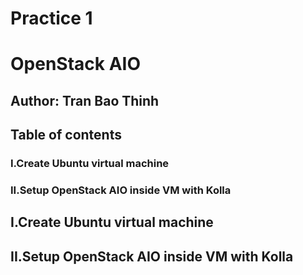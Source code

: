 # Practice 1
# OpenStack AIO
## Author: Tran Bao Thinh
## Table of contents
### I.Create Ubuntu virtual machine
### II.Setup OpenStack AIO inside VM with Kolla
## I.Create Ubuntu virtual machine
## II.Setup OpenStack AIO inside VM with Kolla
